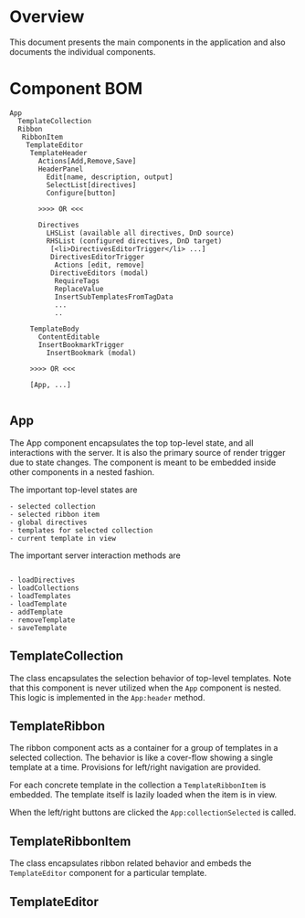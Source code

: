 # Overview

This document presents the main components in the application
and also documents the individual components.

# Component BOM
```
App
  TemplateCollection
  Ribbon
   RibbonItem
    TemplateEditor
     TemplateHeader
       Actions[Add,Remove,Save]
       HeaderPanel
         Edit[name, description, output]
         SelectList[directives]
         Configure[button]
         
       >>>> OR <<<
       
       Directives
         LHSList (available all directives, DnD source)
         RHSList (configured directives, DnD target)
          [<li>DirectivesEditorTrigger</li> ...]
          DirectivesEditorTrigger
           Actions [edit, remove]
          DirectiveEditors (modal)
           RequireTags
           ReplaceValue
           InsertSubTemplatesFromTagData
           ...
           ..
           
     TemplateBody
       ContentEditable
       InsertBookmarkTrigger
         InsertBookmark (modal)

     >>>> OR <<<
     
     [App, ...]
     
```

## App

The App component encapsulates the top top-level state, and all
interactions with the server. It is also the primary source of
render trigger due to state changes. The component is meant to
be embedded inside other components in a nested fashion.

The important top-level states are

```
- selected collection
- selected ribbon item
- global directives
- templates for selected collection
- current template in view
```

The important server interaction methods are

```

- loadDirectives
- loadCollections
- loadTemplates
- loadTemplate
- addTemplate
- removeTemplate
- saveTemplate

```

## TemplateCollection

The class encapsulates the selection behavior of top-level templates.
Note that this component is never utilized when the `App` component
is nested. This logic is implemented in the `App:header` method.


## TemplateRibbon

The ribbon component acts as a container for a group of templates in
a selected collection. The behavior is like a cover-flow showing a
single template at a time. Provisions for left/right navigation are
provided.

For each concrete template in the collection a `TemplateRibbonItem`
is embedded. The template itself is lazily loaded when the item
is in view.

When the left/right buttons are clicked the `App:collectionSelected`
is called.


## TemplateRibbonItem

The class encapsulates ribbon related behavior and embeds the
`TemplateEditor` component for a particular template.

## TemplateEditor